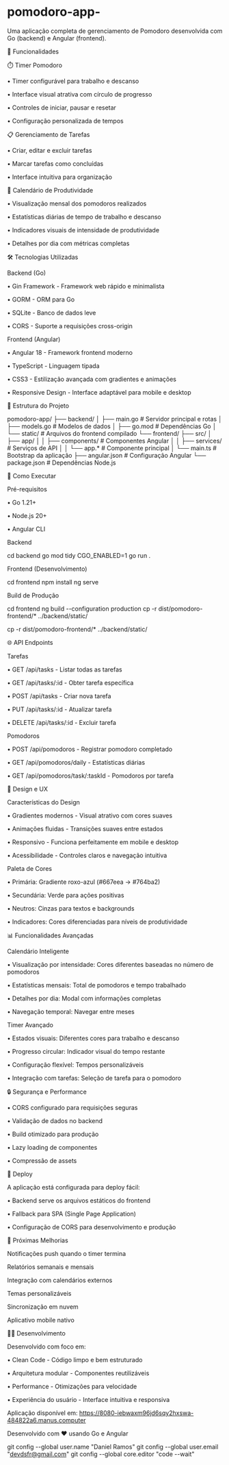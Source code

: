 # pomodoro-app-
Uma aplicação completa de gerenciamento de Pomodoro desenvolvida com Go (backend) e Angular (frontend).

🚀 Funcionalidades

⏱️ Timer Pomodoro

•
Timer configurável para trabalho e descanso

•
Interface visual atrativa com círculo de progresso

•
Controles de iniciar, pausar e resetar

•
Configuração personalizada de tempos

📋 Gerenciamento de Tarefas

•
Criar, editar e excluir tarefas

•
Marcar tarefas como concluídas

•
Interface intuitiva para organização

📅 Calendário de Produtividade

•
Visualização mensal dos pomodoros realizados

•
Estatísticas diárias de tempo de trabalho e descanso

•
Indicadores visuais de intensidade de produtividade

•
Detalhes por dia com métricas completas

🛠️ Tecnologias Utilizadas

Backend (Go)

•
Gin Framework - Framework web rápido e minimalista

•
GORM - ORM para Go

•
SQLite - Banco de dados leve

•
CORS - Suporte a requisições cross-origin

Frontend (Angular)

•
Angular 18 - Framework frontend moderno

•
TypeScript - Linguagem tipada

•
CSS3 - Estilização avançada com gradientes e animações

•
Responsive Design - Interface adaptável para mobile e desktop

📁 Estrutura do Projeto

pomodoro-app/
├── backend/
│   ├── main.go              # Servidor principal e rotas
│   ├── models.go            # Modelos de dados
│   ├── go.mod               # Dependências Go
│   └── static/              # Arquivos do frontend compilado
└── frontend/
├── src/
│   ├── app/
│   │   ├── components/    # Componentes Angular
│   │   ├── services/      # Serviços de API
│   │   └── app.*          # Componente principal
│   └── main.ts           # Bootstrap da aplicação
├── angular.json          # Configuração Angular
└── package.json          # Dependências Node.js

🔧 Como Executar

Pré-requisitos

•
Go 1.21+

•
Node.js 20+

•
Angular CLI

Backend

cd backend
go mod tidy
CGO_ENABLED=1 go run .

Frontend (Desenvolvimento)

cd frontend
npm install
ng serve

Build de Produção

cd frontend
ng build --configuration production
cp -r dist/pomodoro-frontend/* ../backend/static/

cp -r dist/pomodoro-frontend/* ../backend/static/


🌐 API Endpoints

Tarefas

•
GET /api/tasks - Listar todas as tarefas

•
GET /api/tasks/:id - Obter tarefa específica

•
POST /api/tasks - Criar nova tarefa

•
PUT /api/tasks/:id - Atualizar tarefa

•
DELETE /api/tasks/:id - Excluir tarefa

Pomodoros

•
POST /api/pomodoros - Registrar pomodoro completado

•
GET /api/pomodoros/daily - Estatísticas diárias

•
GET /api/pomodoros/task/:taskId - Pomodoros por tarefa

🎨 Design e UX

Características do Design

•
Gradientes modernos - Visual atrativo com cores suaves

•
Animações fluidas - Transições suaves entre estados

•
Responsivo - Funciona perfeitamente em mobile e desktop

•
Acessibilidade - Controles claros e navegação intuitiva

Paleta de Cores

•
Primária: Gradiente roxo-azul (#667eea → #764ba2)

•
Secundária: Verde para ações positivas

•
Neutros: Cinzas para textos e backgrounds

•
Indicadores: Cores diferenciadas para níveis de produtividade

📊 Funcionalidades Avançadas

Calendário Inteligente

•
Visualização por intensidade: Cores diferentes baseadas no número de pomodoros

•
Estatísticas mensais: Total de pomodoros e tempo trabalhado

•
Detalhes por dia: Modal com informações completas

•
Navegação temporal: Navegar entre meses

Timer Avançado

•
Estados visuais: Diferentes cores para trabalho e descanso

•
Progresso circular: Indicador visual do tempo restante

•
Configuração flexível: Tempos personalizáveis

•
Integração com tarefas: Seleção de tarefa para o pomodoro

🔒 Segurança e Performance

•
CORS configurado para requisições seguras

•
Validação de dados no backend

•
Build otimizado para produção

•
Lazy loading de componentes

•
Compressão de assets

🚀 Deploy

A aplicação está configurada para deploy fácil:

•
Backend serve os arquivos estáticos do frontend

•
Fallback para SPA (Single Page Application)

•
Configuração de CORS para desenvolvimento e produção

📝 Próximas Melhorias




Notificações push quando o timer termina




Relatórios semanais e mensais




Integração com calendários externos




Temas personalizáveis




Sincronização em nuvem




Aplicativo mobile nativo

👨‍💻 Desenvolvimento

Desenvolvido com foco em:

•
Clean Code - Código limpo e bem estruturado

•
Arquitetura modular - Componentes reutilizáveis

•
Performance - Otimizações para velocidade

•
Experiência do usuário - Interface intuitiva e responsiva




Aplicação disponível em: https://8080-iebwaxm96jd6sqy2hxswa-484822a6.manus.computer

Desenvolvido com ❤️ usando Go e Angular


git config --global user.name "Daniel Ramos"
git config --global user.email "devdsfr@gmail.com"
git config --global core.editor "code --wait"